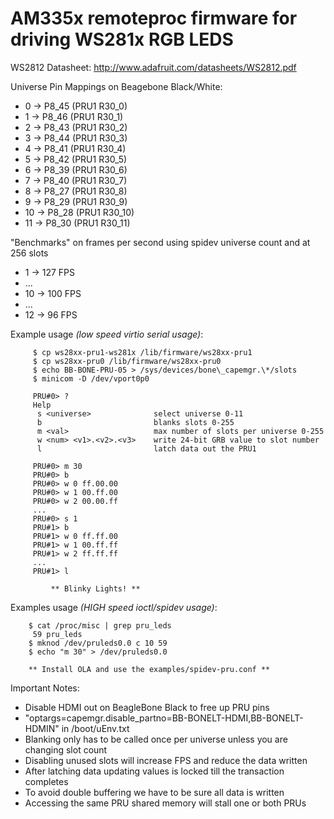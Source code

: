 AM335x remoteproc firmware for driving WS281x RGB LEDS
=======================================================

WS2812 Datasheet: http://www.adafruit.com/datasheets/WS2812.pdf

Universe Pin Mappings on Beagebone Black/White:

* 0  -> P8\_45 (PRU1 R30\_0)
* 1  -> P8\_46 (PRU1 R30\_1)
* 2  -> P8\_43 (PRU1 R30\_2)
* 3  -> P8\_44 (PRU1 R30\_3)
* 4  -> P8\_41 (PRU1 R30\_4)
* 5  -> P8\_42 (PRU1 R30\_5)
* 6  -> P8\_39 (PRU1 R30\_6)
* 7  -> P8\_40 (PRU1 R30\_7)
* 8  -> P8\_27 (PRU1 R30\_8)
* 9  -> P8\_29 (PRU1 R30\_9)
* 10 -> P8\_28 (PRU1 R30\_10)
* 11 -> P8\_30 (PRU1 R30\_11)

"Benchmarks" on frames per second using spidev universe count and at 256 slots

* 1 -> 127 FPS
* ...
* 10 -> 100 FPS
* ...
* 12 -> 96 FPS

Example usage *(low speed virtio serial usage)*:

		 $ cp ws28xx-pru1-ws281x /lib/firmware/ws28xx-pru1
		 $ cp ws28xx-pru0 /lib/firmware/ws28xx-pru0
		 $ echo BB-BONE-PRU-05 > /sys/devices/bone\_capemgr.\*/slots 
		 $ minicom -D /dev/vport0p0

		 PRU#0> ?
		 Help
		  s <universe>              select universe 0-11
		  b 	                    blanks slots 0-255
		  m <val>                   max number of slots per universe 0-255
		  w <num> <v1>.<v2>.<v3>    write 24-bit GRB value to slot number
		  l                         latch data out the PRU1

		 PRU#0> m 30
		 PRU#0> b
		 PRU#0> w 0 ff.00.00
		 PRU#0> w 1 00.ff.00
		 PRU#0> w 2 00.00.ff
		 ...
		 PRU#0> s 1
		 PRU#1> b
		 PRU#1> w 0 ff.ff.00
		 PRU#1> w 1 00.ff.ff
		 PRU#1> w 2 ff.ff.ff
		 ...
		 PRU#1> l

	         ** Blinky Lights! **

Examples usage *(HIGH speed ioctl/spidev usage)*:

		$ cat /proc/misc | grep pru_leds
		 59 pru_leds
		$ mknod /dev/pruleds0.0 c 10 59
		$ echo "m 30" > /dev/pruleds0.0

		** Install OLA and use the examples/spidev-pru.conf **


Important Notes:

* Disable HDMI out on BeagleBone Black to free up PRU pins
 * "optargs=capemgr.disable\_partno=BB-BONELT-HDMI,BB-BONELT-HDMIN" in /boot/uEnv.txt
* Blanking only has to be called once per universe unless you are changing slot count
* Disabling unused slots will increase FPS and reduce the data written
* After latching data updating values is locked till the transaction completes
 * To avoid double buffering we have to be sure all data is written
 * Accessing the same PRU shared memory will stall one or both PRUs
